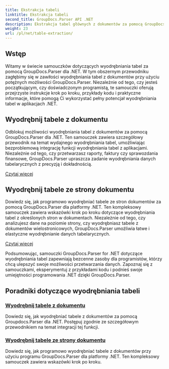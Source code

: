```yaml
---
title: Ekstrakcja tabeli
linktitle: Ekstrakcja tabeli
second_title: GroupDocs.Parser API .NET
description: Ekstrakcja tabel głównych z dokumentów za pomocą GroupDocs.Parser dla .NET. Dowiedz się, jak programowo wyodrębniać tabele w celu wydajnego przetwarzania danych.
weight: 23
url: /pl/net/table-extraction/
---
```

## Wstęp

Witamy w świecie samouczków dotyczących wyodrębniania tabel za pomocą GroupDocs.Parser dla .NET. W tym obszernym przewodniku zagłębimy się w zawiłości wyodrębniania tabel z dokumentów przy użyciu potężnych możliwości GroupDocs.Parser. Niezależnie od tego, czy jesteś początkującym, czy doświadczonym programistą, te samouczki oferują przejrzyste instrukcje krok po kroku, przykłady kodu i praktyczne informacje, które pomogą Ci wykorzystać pełny potencjał wyodrębniania tabel w aplikacjach .NET.

## Wyodrębnij tabele z dokumentu
Odblokuj możliwości wyodrębniania tabel z dokumentów za pomocą GroupDocs.Parser dla .NET. Ten samouczek zawiera szczegółowy przewodnik na temat wydajnego wyodrębniania tabel, umożliwiając bezproblemową integrację funkcji wyodrębniania tabel z aplikacjami. Niezależnie od tego, czy przetwarzasz raporty, faktury czy sprawozdania finansowe, GroupDocs.Parser upraszcza zadanie wyodrębniania danych tabelarycznych z precyzją i dokładnością.

[Czytaj więcej](./extract-tables-from-document/)

## Wyodrębnij tabele ze strony dokumentu
Dowiedz się, jak programowo wyodrębniać tabele ze stron dokumentów za pomocą GroupDocs.Parser dla platformy .NET. Ten kompleksowy samouczek zawiera wskazówki krok po kroku dotyczące wyodrębniania tabel z określonych stron w dokumentach. Niezależnie od tego, czy analizujesz dane na poziomie strony, czy wyodrębniasz tabele z dokumentów wielostronicowych, GroupDocs.Parser umożliwia łatwe i elastyczne wyodrębnianie danych tabelarycznych.

[Czytaj więcej](./extract-tables-from-document-page/)

Podsumowując, samouczki GroupDocs.Parser for .NET dotyczące wyodrębniania tabel zapewniają bezcenne zasoby dla programistów, którzy chcą ulepszyć swoje możliwości przetwarzania danych. Zapoznaj się z samouczkami, eksperymentuj z przykładami kodu i podnieś swoje umiejętności programowania .NET dzięki GroupDocs.Parser.
## Poradniki dotyczące wyodrębniania tabeli
### [Wyodrębnij tabele z dokumentu](./extract-tables-from-document/)
Dowiedz się, jak wyodrębniać tabele z dokumentów za pomocą Groupdocs.Parser dla .NET. Postępuj zgodnie ze szczegółowym przewodnikiem na temat integracji tej funkcji.
### [Wyodrębnij tabele ze strony dokumentu](./extract-tables-from-document-page/)
Dowiedz się, jak programowo wyodrębniać tabele z dokumentów przy użyciu programu GroupDocs.Parser dla platformy .NET. Ten kompleksowy samouczek zawiera wskazówki krok po kroku.